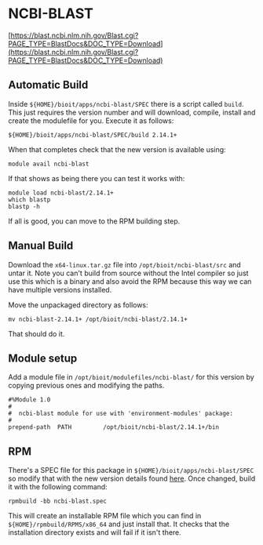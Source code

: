 # NCBI-BLAST

[https://blast.ncbi.nlm.nih.gov/Blast.cgi?PAGE_TYPE=BlastDocs&DOC_TYPE=Download](https://blast.ncbi.nlm.nih.gov/Blast.cgi?PAGE_TYPE=BlastDocs&DOC_TYPE=Download)

## Automatic Build

Inside `${HOME}/bioit/apps/ncbi-blast/SPEC` there is a script called `build`. This just requires the version number and will download, compile, install and create the modulefile for you. Execute it as follows:

    ${HOME}/bioit/apps/ncbi-blast/SPEC/build 2.14.1+

When that completes check that the new version is available using:

    module avail ncbi-blast

If that shows as being there you can test it works with:

    module load ncbi-blast/2.14.1+
    which blastp
    blastp -h

If all is good, you can move to the RPM building step.

## Manual Build

Download the `x64-linux.tar.gz` file into `/opt/bioit/ncbi-blast/src` and untar it. Note you can't build from source without the Intel compiler so just use this which is a binary and also avoid the RPM because this way we can have multiple versions installed.

Move the unpackaged directory as follows:

    mv ncbi-blast-2.14.1+ /opt/bioit/ncbi-blast/2.14.1+

That should do it.

## Module setup

Add a module file in `/opt/bioit/modulefiles/ncbi-blast/` for this version by copying previous ones and modifying the paths.

    #%Module 1.0
    #
    #  ncbi-blast module for use with 'environment-modules' package:
    #
    prepend-path  PATH         /opt/bioit/ncbi-blast/2.14.1+/bin

## RPM

There's a SPEC file for this package in `${HOME}/bioit/apps/ncbi-blast/SPEC` so modify that with the new version details found [here](https://www.ncbi.nlm.nih.gov/books/NBK131777/). Once changed, build it with the following command:

    rpmbuild -bb ncbi-blast.spec

This will create an installable RPM file which you can find in `${HOME}/rpmbuild/RPMS/x86_64` and just install that. It checks that the installation directory exists and will fail if it isn't there.

